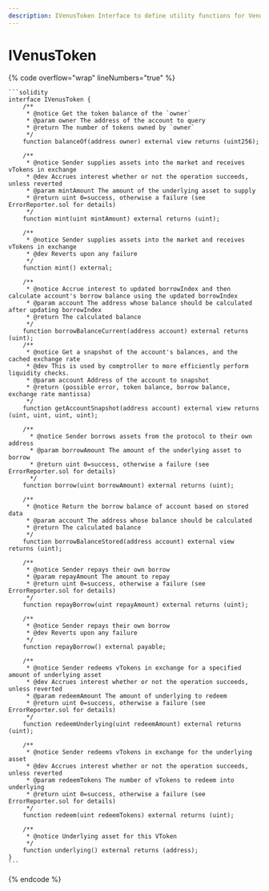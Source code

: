 ```yaml
---
description: IVenusToken Interface to define utility functions for Venus Token.
---
```


# IVenusToken

{% code overflow="wrap" lineNumbers="true" %}
````solidity
```solidity
interface IVenusToken {
    /**
     * @notice Get the token balance of the `owner`
     * @param owner The address of the account to query
     * @return The number of tokens owned by `owner`
     */
    function balanceOf(address owner) external view returns (uint256);

    /**
     * @notice Sender supplies assets into the market and receives vTokens in exchange
     * @dev Accrues interest whether or not the operation succeeds, unless reverted
     * @param mintAmount The amount of the underlying asset to supply
     * @return uint 0=success, otherwise a failure (see ErrorReporter.sol for details)
     */
    function mint(uint mintAmount) external returns (uint);

    /**
     * @notice Sender supplies assets into the market and receives vTokens in exchange
     * @dev Reverts upon any failure
     */
    function mint() external;

    /**
     * @notice Accrue interest to updated borrowIndex and then calculate account's borrow balance using the updated borrowIndex
     * @param account The address whose balance should be calculated after updating borrowIndex
     * @return The calculated balance
     */
    function borrowBalanceCurrent(address account) external returns (uint);
    /**
     * @notice Get a snapshot of the account's balances, and the cached exchange rate
     * @dev This is used by comptroller to more efficiently perform liquidity checks.
     * @param account Address of the account to snapshot
     * @return (possible error, token balance, borrow balance, exchange rate mantissa)
     */
    function getAccountSnapshot(address account) external view returns (uint, uint, uint, uint);

    /**
      * @notice Sender borrows assets from the protocol to their own address
      * @param borrowAmount The amount of the underlying asset to borrow
      * @return uint 0=success, otherwise a failure (see ErrorReporter.sol for details)
      */
    function borrow(uint borrowAmount) external returns (uint);

    /**
     * @notice Return the borrow balance of account based on stored data
     * @param account The address whose balance should be calculated
     * @return The calculated balance
     */
    function borrowBalanceStored(address account) external view returns (uint);

    /**
     * @notice Sender repays their own borrow
     * @param repayAmount The amount to repay
     * @return uint 0=success, otherwise a failure (see ErrorReporter.sol for details)
     */
    function repayBorrow(uint repayAmount) external returns (uint);

    /**
     * @notice Sender repays their own borrow
     * @dev Reverts upon any failure
     */
    function repayBorrow() external payable;

    /**
     * @notice Sender redeems vTokens in exchange for a specified amount of underlying asset
     * @dev Accrues interest whether or not the operation succeeds, unless reverted
     * @param redeemAmount The amount of underlying to redeem
     * @return uint 0=success, otherwise a failure (see ErrorReporter.sol for details)
     */
    function redeemUnderlying(uint redeemAmount) external returns (uint);

    /**
     * @notice Sender redeems vTokens in exchange for the underlying asset
     * @dev Accrues interest whether or not the operation succeeds, unless reverted
     * @param redeemTokens The number of vTokens to redeem into underlying
     * @return uint 0=success, otherwise a failure (see ErrorReporter.sol for details)
     */
    function redeem(uint redeemTokens) external returns (uint);

    /**
     * @notice Underlying asset for this VToken
     */
    function underlying() external returns (address);
}
```
````
{% endcode %}
